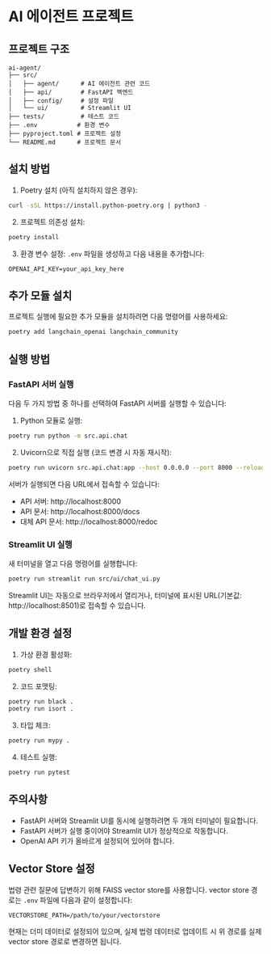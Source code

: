 # AI 에이전트 프로젝트

## 프로젝트 구조
```
ai-agent/
├── src/
│   ├── agent/      # AI 에이전트 관련 코드
│   ├── api/        # FastAPI 백엔드
│   ├── config/     # 설정 파일
│   └── ui/         # Streamlit UI
├── tests/          # 테스트 코드
├── .env           # 환경 변수
├── pyproject.toml # 프로젝트 설정
└── README.md      # 프로젝트 문서
```

## 설치 방법

1. Poetry 설치 (아직 설치하지 않은 경우):
```bash
curl -sSL https://install.python-poetry.org | python3 -
```

2. 프로젝트 의존성 설치:
```bash
poetry install
```

3. 환경 변수 설정:
`.env` 파일을 생성하고 다음 내용을 추가합니다:
```
OPENAI_API_KEY=your_api_key_here
```

## 추가 모듈 설치

프로젝트 실행에 필요한 추가 모듈을 설치하려면 다음 명령어를 사용하세요:
```bash
poetry add langchain_openai langchain_community
```

## 실행 방법

### FastAPI 서버 실행
다음 두 가지 방법 중 하나를 선택하여 FastAPI 서버를 실행할 수 있습니다:

1. Python 모듈로 실행:
```bash
poetry run python -m src.api.chat
```

2. Uvicorn으로 직접 실행 (코드 변경 시 자동 재시작):
```bash
poetry run uvicorn src.api.chat:app --host 0.0.0.0 --port 8000 --reload
```

서버가 실행되면 다음 URL에서 접속할 수 있습니다:
- API 서버: http://localhost:8000
- API 문서: http://localhost:8000/docs
- 대체 API 문서: http://localhost:8000/redoc

### Streamlit UI 실행
새 터미널을 열고 다음 명령어를 실행합니다:
```bash
poetry run streamlit run src/ui/chat_ui.py
```

Streamlit UI는 자동으로 브라우저에서 열리거나, 터미널에 표시된 URL(기본값: http://localhost:8501)로 접속할 수 있습니다.

## 개발 환경 설정

1. 가상 환경 활성화:
```bash
poetry shell
```

2. 코드 포맷팅:
```bash
poetry run black .
poetry run isort .
```

3. 타입 체크:
```bash
poetry run mypy .
```

4. 테스트 실행:
```bash
poetry run pytest
```

## 주의사항
- FastAPI 서버와 Streamlit UI를 동시에 실행하려면 두 개의 터미널이 필요합니다.
- FastAPI 서버가 실행 중이어야 Streamlit UI가 정상적으로 작동합니다.
- OpenAI API 키가 올바르게 설정되어 있어야 합니다.

## Vector Store 설정
법령 관련 질문에 답변하기 위해 FAISS vector store를 사용합니다. vector store 경로는 `.env` 파일에 다음과 같이 설정합니다:
```
VECTORSTORE_PATH=/path/to/your/vectorstore
```

현재는 더미 데이터로 설정되어 있으며, 실제 법령 데이터로 업데이트 시 위 경로를 실제 vector store 경로로 변경하면 됩니다. 